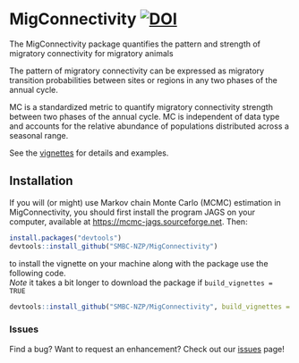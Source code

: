 # MigConnectivity [![DOI](https://zenodo.org/badge/DOI/10.5281/zenodo.1002228.svg)](https://zenodo.org/record/1002228#.Wm_Oh3xG1EY)    
The MigConnectivity package quantifies the pattern and strength of migratory connectivity for migratory animals

The pattern of migratory connectivity can be expressed as migratory transition probabilities between sites or regions in any two phases of the annual cycle.

MC is a standardized metric to quantify migratory connectivity strength between two phases 
of the annual cycle. MC is independent of data type and accounts for the relative abundance of populations distributed across a seasonal range. 

See the [vignettes](https://smbc-nzp.github.io/MigConnectivity/MigConnectivity.html) for details and examples.

## Installation

If you will (or might) use Markov chain Monte Carlo (MCMC) estimation in 
MigConnectivity, you should first install the program JAGS on your computer, 
available at https://mcmc-jags.sourceforge.net. Then:

```r
install.packages("devtools")
devtools::install_github("SMBC-NZP/MigConnectivity")
```

to install the vignette on your machine along with the package use the following code.   
*Note* it takes a bit longer to download the package if `build_vignettes = TRUE`

```r
devtools::install_github("SMBC-NZP/MigConnectivity", build_vignettes = TRUE)
```

### Issues

Find a bug?  Want to request an enhancement? Check out our [issues](https://github.com/SMBC-NZP/MigConnectivity/issues) page!
